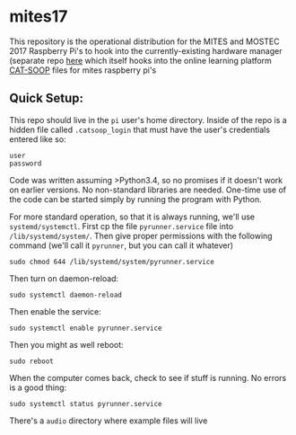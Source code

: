 # mites17

This repository is the operational distribution for the MITES and MOSTEC 2017 Raspberry Pi's to hook into the currently-existing hardware manager (separate repo <a href="https://github.com/jodalyst/hardware_synchronizer" target="_blank">here</a>  which itself hooks into the online learning platform <a href="https://cat-soop.org/website">CAT-SOOP</a>
files for mites raspberry pi's

## Quick Setup:
This repo should live in the `pi` user's home directory.  Inside of the repo is a hidden file called `.catsoop_login` that must have the user's credentials entered like so:

```
user
password
```

Code was written assuming >Python3.4, so no promises if it doesn't work on earlier versions. No non-standard libraries are needed. One-time use of the code can be started simply by running the program with Python.  

For more standard operation, so that it is always running, we'll use `systemd/systemctl`.  First cp the file `pyrunner.service` file into `/lib/systemd/system/`.  Then give proper permissions with the following command (we'll call it `pyrunner`, but you can call it whatever)

```
sudo chmod 644 /lib/systemd/system/pyrunner.service
```

Then turn on daemon-reload:

```
sudo systemctl daemon-reload
```

Then enable the service:

```
sudo systemctl enable pyrunner.service
```

Then you might as well reboot:

```
sudo reboot
```

When the computer comes back, check to see if stuff is running. No errors is a good thing:

```
sudo systemctl status pyrunner.service
```

There's a `audio` directory where example files will live

